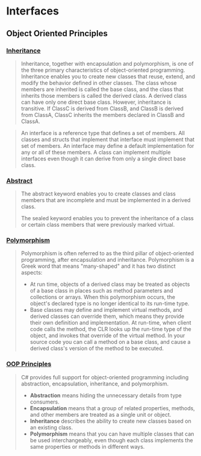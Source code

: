 # Interfaces

## Object Oriented Principles

### [Inheritance](https://docs.microsoft.com/en-us/dotnet/csharp/programming-guide/classes-and-structs/inheritance)
>Inheritance, together with encapsulation and polymorphism, is one of the three primary characteristics of object-oriented programming. Inheritance enables you to create new classes that reuse, extend, and modify the behavior defined in other classes. The class whose members are inherited is called the base class, and the class that inherits those members is called the derived class. A derived class can have only one direct base class. However, inheritance is transitive. If ClassC is derived from ClassB, and ClassB is derived from ClassA, ClassC inherits the members declared in ClassB and ClassA.

>An interface is a reference type that defines a set of members. All classes and structs that implement that interface must implement that set of members. An interface may define a default implementation for any or all of these members. A class can implement multiple interfaces even though it can derive from only a single direct base class.

### [Abstract](https://docs.microsoft.com/en-us/dotnet/csharp/programming-guide/classes-and-structs/abstract-and-sealed-classes-and-class-members)
>The abstract keyword enables you to create classes and class members that are incomplete and must be implemented in a derived class.
>
>The sealed keyword enables you to prevent the inheritance of a class or certain class members that were previously marked virtual.

### [Polymorphism](https://docs.microsoft.com/en-us/dotnet/csharp/programming-guide/classes-and-structs/polymorphism)

>Polymorphism is often referred to as the third pillar of object-oriented programming, after encapsulation and inheritance. Polymorphism is a Greek word that means "many-shaped" and it has two distinct aspects:
>
> - At run time, objects of a derived class may be treated as objects of a base class in places such as method parameters and collections or arrays. When this polymorphism occurs, the object's declared type is no longer identical to its run-time type.
> - Base classes may define and implement virtual methods, and derived classes can override them, which means they provide their own definition and implementation. At run-time, when client code calls the method, the CLR looks up the run-time type of the object, and invokes that override of the virtual method. In your source code you can call a method on a base class, and cause a derived class's version of the method to be executed.


### [OOP Principles](https://docs.microsoft.com/en-us/dotnet/csharp/programming-guide/concepts/object-oriented-programming)

> C# provides full support for object-oriented programming including abstraction, encapsulation, inheritance, and polymorphism.
>
> - **Abstraction** means hiding the unnecessary details from type consumers.
> - **Encapsulation** means that a group of related properties, methods, and other members are treated as a single unit or object.
> - **Inheritance** describes the ability to create new classes based on an existing class.
> - **Polymorphism** means that you can have multiple classes that can be used interchangeably, even though each class implements the same properties or methods in different ways.